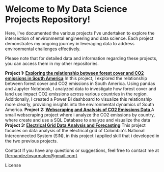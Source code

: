 # Welcome to My Data Science Projects Repository!
Here, I've documented the various projects I've undertaken to explore the intersection of environmental engineering and data science. Each project demonstrates my ongoing journey in leveraging data to address environmental challenges effectively.

Please note that for detailed data and information regarding these projects, you can access them in my other repositories.


**Project 1: [Exploring the relationship between forest cover and CO2 emissions in South America](https://github.com/Mateoferrnandez/Emissions-and-land-)**
In this project, I explored the relationship between forest cover and CO2 emissions in South America. Using pandas and Jupyter Notebook, I analyzed data to investigate how forest cover and land use impact CO2 emissions across various countries in the region. Additionally, I created a Power BI dashboard to visualize this relationship more clearly, providing insights into the environmental dynamics of South America.
**Project 2: [Webscraping and Analysis of CO2 Emissions Data ](https://github.com/Mateoferrnandez/GeneracionElectricaColombia)**
A small webscraping project where i analyze the CO2 emissions by country, where create and use a SQL Database to analyze  and visualize the data
**Project 3: [Electrical Grid Data Analysis and Forecasting](https://github.com/Mateoferrnandez/GeneracionElectricaColombia)**
This project focuses on data analysis of the electrical grid of Colombia's National Interconnected System (SIN), in this project i applied skill that i developed in the two previous projects.



Contact
If you have any questions or suggestions, feel free to contact me at [fernandeztovarmateo@gmail.com].

License
